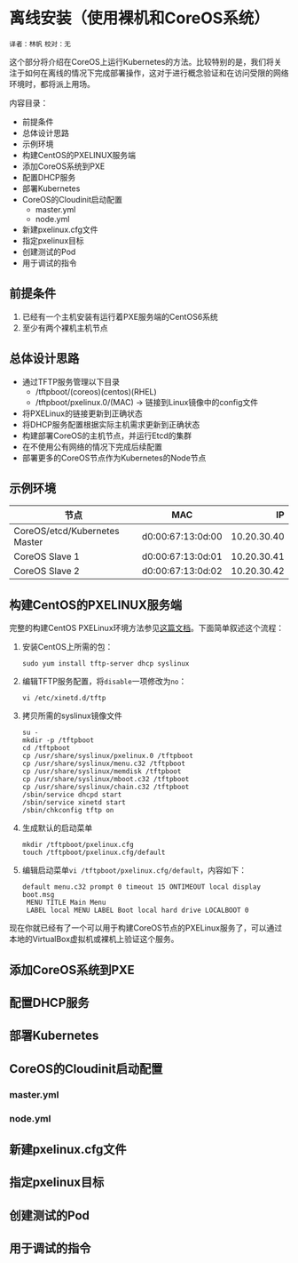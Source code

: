 # 离线安装（使用裸机和CoreOS系统）
`译者：林帆` `校对：无`


这个部分将介绍在CoreOS上运行Kubernetes的方法。比较特别的是，我们将关注于如何在离线的情况下完成部署操作，这对于进行概念验证和在访问受限的网络环境时，都将派上用场。

内容目录：

- 前提条件
- 总体设计思路
- 示例环境
- 构建CentOS的PXELINUX服务端
- 添加CoreOS系统到PXE
- 配置DHCP服务
- 部署Kubernetes
- CoreOS的Cloudinit启动配置
  - master.yml
  - node.yml
- 新建pxelinux.cfg文件
- 指定pxelinux目标
- 创建测试的Pod
- 用于调试的指令

## 前提条件

1. 已经有一个主机安装有运行着PXE服务端的CentOS6系统
2. 至少有两个裸机主机节点

## 总体设计思路

- 通过TFTP服务管理以下目录
  - /tftpboot/(coreos)(centos)(RHEL)
  - /tftpboot/pxelinux.0/(MAC) -> 链接到Linux镜像中的config文件
- 将PXELinux的链接更新到正确状态
- 将DHCP服务配置根据实际主机需求更新到正确状态
- 构建部署CoreOS的主机节点，并运行Etcd的集群
- 在不使用公有网络的情况下完成后续配置
- 部署更多的CoreOS节点作为Kubernetes的Node节点

## 示例环境

| 节点 | MAC | IP |
| --- |:---:| ---:|
| CoreOS/etcd/Kubernetes Master | d0:00:67:13:0d:00 | 10.20.30.40 |
| CoreOS Slave 1 | d0:00:67:13:0d:01 | 10.20.30.41 |
| CoreOS Slave 2 | d0:00:67:13:0d:02 | 10.20.30.42 |

## 构建CentOS的PXELINUX服务端

完整的构建CentOS PXELinux环境方法参见[这篇文档](http://docs.fedoraproject.org/en-US/Fedora/7/html/Installation_Guide/ap-pxe-server.html)。下面简单叙述这个流程：

1. 安装CentOS上所需的包：<br>
   
   `sudo yum install tftp-server dhcp syslinux`
2. 编辑TFTP服务配置，将`disable`一项修改为`no`：<br>
   
   `vi /etc/xinetd.d/tftp`
3. 拷贝所需的syslinux镜像文件<br>

	```
	su - 
	mkdir -p /tftpboot
	cd /tftpboot 
	cp /usr/share/syslinux/pxelinux.0 /tftpboot 
	cp /usr/share/syslinux/menu.c32 /tftpboot 
	cp /usr/share/syslinux/memdisk /tftpboot 
	cp /usr/share/syslinux/mboot.c32 /tftpboot 
	cp /usr/share/syslinux/chain.c32 /tftpboot
	/sbin/service dhcpd start 
	/sbin/service xinetd start 
	/sbin/chkconfig tftp on
	```
4. 生成默认的启动菜单

   ```
   mkdir /tftpboot/pxelinux.cfg 
   touch /tftpboot/pxelinux.cfg/default
   ```
5. 编辑启动菜单`vi /tftpboot/pxelinux.cfg/default`，内容如下：

   ```
   default menu.c32 prompt 0 timeout 15 ONTIMEOUT local display boot.msg
	MENU TITLE Main Menu
	LABEL local MENU LABEL Boot local hard drive LOCALBOOT 0
	```
现在你就已经有了一个可以用于构建CoreOS节点的PXELinux服务了，可以通过本地的VirtualBox虚拟机或裸机上验证这个服务。

## 添加CoreOS系统到PXE


## 配置DHCP服务
## 部署Kubernetes
## CoreOS的Cloudinit启动配置
### master.yml
### node.yml
## 新建pxelinux.cfg文件
## 指定pxelinux目标
## 创建测试的Pod
## 用于调试的指令
